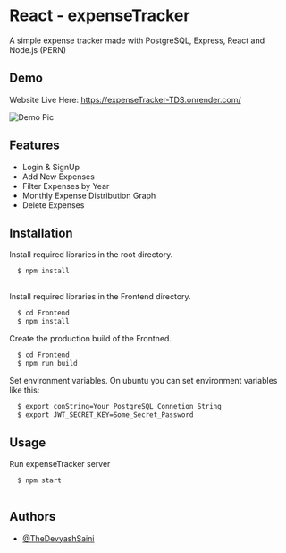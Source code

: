 
# React - expenseTracker

A simple expense tracker made with PostgreSQL, Express, React and Node.js (PERN)

## Demo

Website Live Here: https://expenseTracker-TDS.onrender.com/

![Demo Pic](https://i.imgur.com/Oxf2L12.png)

## Features

- Login & SignUp
- Add New Expenses
- Filter Expenses by Year
- Monthly Expense Distribution Graph
- Delete Expenses


## Installation

Install required libraries in the root directory.

```bash
  $ npm install
  
```

Install required libraries in the Frontend directory.

```bash
  $ cd Frontend
  $ npm install
```

Create the production build of the Frontned.
```bash
  $ cd Frontend
  $ npm run build
```

Set environment variables.
On ubuntu you can set environment variables like this:
```bash 
  $ export conString=Your_PostgreSQL_Connetion_String
  $ export JWT_SECRET_KEY=Some_Secret_Password
```

## Usage

Run expenseTracker server
```bash
  $ npm start
  
```

## Authors

- [@TheDevyashSaini](https://www.github.com/thedevyashsaini)